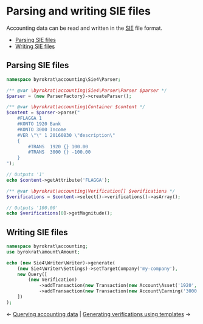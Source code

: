 # Parsing and writing SIE files

Accounting data can be read and written in the [SIE](http://www.sie.se/) file format.

- [Parsing SIE files](#parsing-sie-files)
- [Writing SIE files](#writing-sie-files)

## Parsing SIE files

<!-- @expectOutput "/^1100.00$/" -->
```php
namespace byrokrat\accounting\Sie4\Parser;

/** @var \byrokrat\accounting\Sie4\Parser\Parser $parser */
$parser = (new ParserFactory)->createParser();

/** @var \byrokrat\accounting\Container $content */
$content = $parser->parse("
    #FLAGGA 1
    #KONTO 1920 Bank
    #KONTO 3000 Income
    #VER \"\" 1 20160830 \"description\"
    {
        #TRANS  1920 {} 100.00
        #TRANS  3000 {} -100.00
    }
");

// Outputs '1'
echo $content->getAttribute('FLAGGA');

/** @var \byrokrat\accounting\Verification[] $verifications */
$verifications = $content->select()->verifications()->asArray();

// Outputs '100.00'
echo $verifications[0]->getMagnitude();
```

## Writing SIE files

<!-- @expectOutput "/^\#FLAGGA 0/" -->
```php
namespace byrokrat\accounting;
use byrokrat\amount\Amount;

echo (new Sie4\Writer\Writer)->generate(
    (new Sie4\Writer\Settings)->setTargetCompany('my-company'),
    new Query([
        (new Verification)
            ->addTransaction(new Transaction(new Account\Asset('1920', 'Bank'), new Amount('100')))
            ->addTransaction(new Transaction(new Account\Earning('3000', 'Intänk'), new Amount('-100')))
    ])
);
```

&larr; [Querying accounting data](01-querying.md) | [Generating verifications using templates](03-templates.md) &rarr;
